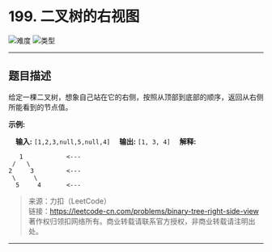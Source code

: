 # 199. 二叉树的右视图

![难度](https://img.shields.io/badge/难度-中等-f0ad4e.svg?logo=leetcode&style=flat)  ![类型](https://img.shields.io/badge/类型-二叉树-violet.svg?style=flat)

---

## 题目描述

给定一棵二叉树，想象自己站在它的右侧，按照从顶部到底部的顺序，返回从右侧所能看到的节点值。

**示例:**

&emsp;**输入:** `[1,2,3,null,5,null,4]`
&emsp;**输出:** `[1, 3, 4]`
&emsp;**解释:**

```
   1            <---
 /   \
2     3         <---
 \     \
  5     4       <---
```

> 来源：力扣（LeetCode）  
> 链接：https://leetcode-cn.com/problems/binary-tree-right-side-view  
> 著作权归领扣网络所有。商业转载请联系官方授权，非商业转载请注明出处。  

---
